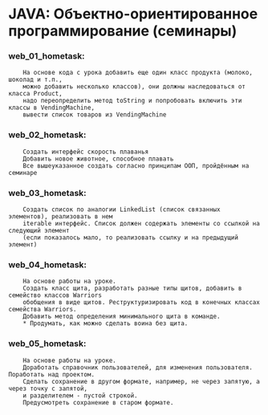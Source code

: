 # JAVA: Объектно-ориентированное программирование (семинары)  

### web_01_hometask:
        На основе кода с урока добавить еще один класс продукта (молоко, шоколад и т.п.,  
        можно добавить несколько классов), они должны наследоваться от класса Product,  
        надо переопределить метод toString и попробовать включить эти классы в VendingMachine,  
        вывести список товаров из VendingMachine

### web_02_hometask:
        Создать интерфейс скорость плаванья  
        Добавить новое животное, способное плавать  
        Все вышеуказанное создать согласно принципам ООП, пройдённым на семинаре

### web_03_hometask:
        Создать список по аналогии LinkedList (список связанных элементов), реализовать в нем 
        iterable интерфейс. Список должен содержать элементы со ссылкой на следующий элемент 
        (если показалось мало, то реализовать ссылку и на предыдущий элемент)

### web_04_hometask: 
        На основе работы на уроке.
        Создать класс щита, разработать разные типы щитов, добавить в семейство классов Warriors
        обобщения в виде щитов. Реструктуризировать код в конечных классах семейства Warriors.
        Добавить метод определения минимального щита в команде.
        * Продумать, как можно сделать воина без щита.

### web_05_hometask:
        На основе работы на уроке.  
        Доработать справочник пользователей, для изменения пользователя. Поработать над проектом.
        Сделать сохранение в другом формате, например, не через запятую, а через точку с запятой, 
        и разделителем - пустой строкой. 
        Предусмотреть сохранение в старом формате.
